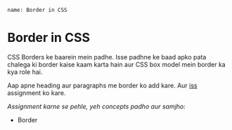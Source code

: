 ```ngMeta
name: Border in CSS
```

# Border in CSS

CSS Borders ke baarein mein padhe. Isse padhne ke baad apko pata chalega ki border kaise kaam karta hain aur CSS box model mein border ka kya role hai.

Aap apne heading aur paragraphs me border ko add kare. Aur [iss](https://abhishekgupta92.github.io/equality5) assignment ko kare.

_Assignment karne se pehle, yeh concepts padho aur samjho:_

- Border
